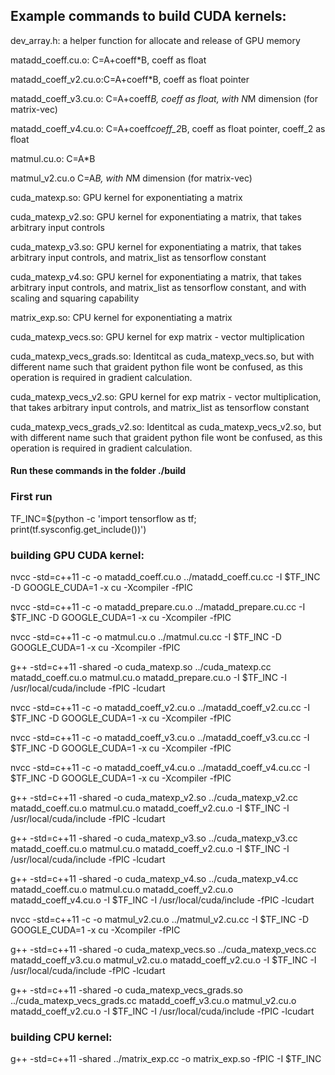 ## Example commands to build CUDA kernels:

dev_array.h: a helper function for allocate and release of GPU memory

matadd_coeff.cu.o: C=A+coeff*B, coeff as float

matadd_coeff_v2.cu.o:C=A+coeff*B, coeff as float pointer

matadd_coeff_v3.cu.o: C=A+coeff*B, coeff as float, with N*M dimension (for matrix-vec)

matadd_coeff_v4.cu.o: C=A+coeff*coeff_2*B, coeff as float pointer, coeff_2 as float

matmul.cu.o: C=A*B

matmul_v2.cu.o C=A*B, with N*M dimension (for matrix-vec)

cuda_matexp.so: GPU kernel for exponentiating a matrix

cuda_matexp_v2.so: GPU kernel for exponentiating a matrix, that takes arbitrary input controls

cuda_matexp_v3.so: GPU kernel for exponentiating a matrix, that takes arbitrary input controls, and matrix_list as tensorflow constant

cuda_matexp_v4.so: GPU kernel for exponentiating a matrix, that takes arbitrary input controls, and matrix_list as tensorflow constant, and with scaling and squaring capability

matrix_exp.so: CPU kernel for exponentiating a matrix

cuda_matexp_vecs.so: GPU kernel for exp matrix - vector multiplication

cuda_matexp_vecs_grads.so: Identitcal as cuda_matexp_vecs.so, but with different name such that graident python file wont be confused, as this operation is required in gradient calculation.

cuda_matexp_vecs_v2.so: GPU kernel for exp matrix - vector multiplication, that takes arbitrary input controls, and matrix_list as tensorflow constant

cuda_matexp_vecs_grads_v2.so: Identitcal as cuda_matexp_vecs_v2.so, but with different name such that graident python file wont be confused, as this operation is required in gradient calculation.

#### Run these commands in the folder ./build

### First run

TF_INC=$(python -c 'import tensorflow as tf; print(tf.sysconfig.get_include())')

### building GPU CUDA kernel:

nvcc -std=c++11 -c -o matadd_coeff.cu.o ../matadd_coeff.cu.cc -I $TF_INC -D GOOGLE_CUDA=1 -x cu -Xcompiler -fPIC

nvcc -std=c++11 -c -o matadd_prepare.cu.o ../matadd_prepare.cu.cc -I $TF_INC -D GOOGLE_CUDA=1 -x cu -Xcompiler -fPIC

nvcc -std=c++11 -c -o matmul.cu.o ../matmul.cu.cc -I $TF_INC -D GOOGLE_CUDA=1 -x cu -Xcompiler -fPIC

g++ -std=c++11 -shared -o cuda_matexp.so ../cuda_matexp.cc matadd_coeff.cu.o matmul.cu.o matadd_prepare.cu.o -I $TF_INC -I /usr/local/cuda/include -fPIC -lcudart

nvcc -std=c++11 -c -o matadd_coeff_v2.cu.o ../matadd_coeff_v2.cu.cc -I $TF_INC -D GOOGLE_CUDA=1 -x cu -Xcompiler -fPIC

nvcc -std=c++11 -c -o matadd_coeff_v3.cu.o ../matadd_coeff_v3.cu.cc -I $TF_INC -D GOOGLE_CUDA=1 -x cu -Xcompiler -fPIC

nvcc -std=c++11 -c -o matadd_coeff_v4.cu.o ../matadd_coeff_v4.cu.cc -I $TF_INC -D GOOGLE_CUDA=1 -x cu -Xcompiler -fPIC

g++ -std=c++11 -shared -o cuda_matexp_v2.so ../cuda_matexp_v2.cc matadd_coeff.cu.o matmul.cu.o matadd_coeff_v2.cu.o -I $TF_INC -I /usr/local/cuda/include -fPIC -lcudart

g++ -std=c++11 -shared -o cuda_matexp_v3.so ../cuda_matexp_v3.cc matadd_coeff.cu.o matmul.cu.o matadd_coeff_v2.cu.o -I $TF_INC -I /usr/local/cuda/include -fPIC -lcudart

g++ -std=c++11 -shared -o cuda_matexp_v4.so ../cuda_matexp_v4.cc matadd_coeff.cu.o matmul.cu.o matadd_coeff_v2.cu.o matadd_coeff_v4.cu.o -I $TF_INC -I /usr/local/cuda/include -fPIC -lcudart

nvcc -std=c++11 -c -o matmul_v2.cu.o ../matmul_v2.cu.cc -I $TF_INC -D GOOGLE_CUDA=1 -x cu -Xcompiler -fPIC

g++ -std=c++11 -shared -o cuda_matexp_vecs.so ../cuda_matexp_vecs.cc matadd_coeff_v3.cu.o matmul_v2.cu.o matadd_coeff_v2.cu.o -I $TF_INC -I /usr/local/cuda/include -fPIC -lcudart

g++ -std=c++11 -shared -o cuda_matexp_vecs_grads.so ../cuda_matexp_vecs_grads.cc matadd_coeff_v3.cu.o matmul_v2.cu.o matadd_coeff_v2.cu.o -I $TF_INC -I /usr/local/cuda/include -fPIC -lcudart

### building CPU kernel:

g++ -std=c++11 -shared ../matrix_exp.cc -o matrix_exp.so -fPIC -I $TF_INC
